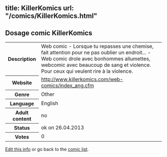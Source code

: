 title: KillerKomics
url: "/comics/KillerKomics.html"
---
Dosage comic KillerKomics
-----------------------------------------

<p id="msg"></p>
<script type="text/javascript">
if (window.location.search === '?edit_info_mail=sent_ok') {
  var elem = document.getElementById("msg");
  elem.innerHTML = 'Edited information sucessfully sent.';
  elem.className = 'ok';
}
</script>
<table class="comicinfo">
<tr>
<th>Description</th><td>Web comic - Lorsque tu repasses une chemise, fait attention pour ne pas oublier un endroit... - Web comic drole avec bonhommes allumettes, webcomic avec beaucoup de sang et violence. Pour ceux qui veulent rire à la violence.</td>
</tr>
<tr>
<th>Website</th><td><a href="http://www.killerkomics.com/web-comics/index_ang.cfm">http://www.killerkomics.com/web-comics/index_ang.cfm</a></td>
</tr>
<tr>
<th>Genre</th><td>Other</td>
</tr>
<tr>
<th>Language</th><td>English</td>
</tr>
<tr>
<th>Adult content</th><td>no</td>
</tr>
<tr>
<th>Status</th><td>ok on 26.04.2013</td>
</tr>
<tr>
<th>Votes</th><td>0</td>
</tr>
</table>

[Edit this info](KillerKomics_edit.html) or go back to the [comic list](../comic-index.html).
